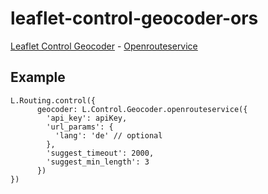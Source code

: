 # leaflet-control-geocoder-ors
[Leaflet Control Geocoder](https://github.com/perliedman/leaflet-control-geocoder/) - [Openrouteservice](https://openrouteservice.org)

## Example
```
L.Routing.control({
      geocoder: L.Control.Geocoder.openrouteservice({
        'api_key': apiKey,
        'url_params': {
          'lang': 'de' // optional
        },
        'suggest_timeout': 2000,
        'suggest_min_length': 3
      })
})
```
